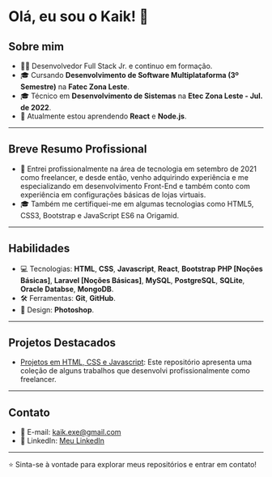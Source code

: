 # Olá, eu sou o Kaik! 👋

## Sobre mim
- 👨‍💻 Desenvolvedor Full Stack Jr. e continuo em formação.
- 🎓 Cursando **Desenvolvimento de Software Multiplataforma (3º Semestre)** na **Fatec Zona Leste**.
- 🎓 Técnico em **Desenvolvimento de Sistemas** na **Etec Zona Leste - Jul. de 2022**.
- 🌱 Atualmente estou aprendendo **React** e **Node.js**.

---

## Breve Resumo Profissional
- 💼 Entrei profissionalmente na área de tecnologia em setembro de 2021 como freelancer, e desde então, venho adquirindo experiência e me especializando em desenvolvimento Front-End e também conto com experiência em configurações básicas de lojas virtuais.
- 🎓 Também me certifiquei-me em algumas tecnologias como HTML5, CSS3, Bootstrap e JavaScript ES6 na Origamid. 

---

## Habilidades
- 💻 Tecnologias: **HTML**, **CSS**, **Javascript**, **React**, **Bootstrap** **PHP [Noções Básicas]**, **Laravel [Noções Básicas]**, **MySQL**, **PostgreSQL**, **SQLite**, **Oracle Databse**, **MongoDB**.
- 🛠️ Ferramentas: **Git**, **GitHub**.
- 🎨 Design: **Photoshop**.

---

## Projetos Destacados
- [Projetos em HTML, CSS e Javascript](https://github.com/kaikdev/projetos-html-css-js): Este repositório apresenta uma coleção de alguns trabalhos que desenvolvi profissionalmente como freelancer.

---

## Contato
- 📧 E-mail: [kaik.exe@gmail.com](mailto:kaik.exe@gmail.com)
- 💼 LinkedIn: [Meu LinkedIn](https://www.linkedin.com/in/kaiksilvasousa/)

---

⭐️ Sinta-se à vontade para explorar meus repositórios e entrar em contato!
